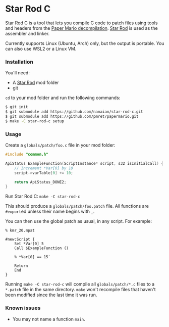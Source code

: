 # Star Rod C

Star Rod C is a tool that lets you compile C code to patch files using tools and headers from the [Paper Mario decompilation](https://github.com/ethteck/papermario). [Star Rod](https://github.com/nanaian/star-rod) is used as the assembler and linker.

Currently supports Linux (Ubuntu, Arch) only, but the output is portable. You can also use WSL2 or a Linux VM.

### Installation

You'll need:
* A [Star Rod](https://github.com/nanaian/star-rod) mod folder
* git

`cd` to your mod folder and run the following commands:
```sh
$ git init
$ git submodule add https://github.com/nanaian/star-rod-c.git
$ git submodule add https://github.com/pmret/papermario.git
$ make -C star-rod-c setup
```

### Usage

Create a `globals/patch/foo.c` file in your mod folder:

```c
#include "common.h"

ApiStatus ExampleFunction(ScriptInstance* script, s32 isInitialCall) {
    // Increment *Var[0] by 10
    script->varTable[0] += 10;

    return ApiStatus_DONE2;
}
```

Run Star Rod C: `make -C star-rod-c`

This should produce a `globals/patch/foo.patch` file. All functions are `#export`ed unless their name begins with `_`.

You can then use the global patch as usual, in any script. For example:
```starrod
% kmr_20.mpat

#new:Script {
    Set *Var[0] 5
    Call $ExampleFunction ()

    % *Var[0] == 15`

    Return
    End
}
```

Running `make -C star-rod-c` will compile all `globals/patch/*.c` files to a `*.patch` file in the same directory. `make` won't recompile files that haven't been modified since the last time it was run.

### Known issues

* You may not name a function `main`.
